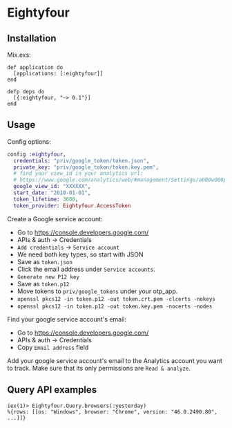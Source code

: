 Eightyfour
==========

## Installation

Mix.exs:

```
def application do 
  [applications: [:eightyfour]]
end

defp deps do
  [{:eightyfour, "~> 0.1"}]
end
```

## Usage

Config options:

```elixir
config :eightyfour,
  credentials: "priv/google_token/token.json",
  private_key: "priv/google_token/token.key.pem",
  # find your view_id in your analytics url:
  # https://www.google.com/analytics/web/#management/Settings/a000w000pVIEW_ID/
  google_view_id: "XXXXXX",
  start_date: "2010-01-01",
  token_lifetime: 3600,
  token_provider: Eightyfour.AccessToken
```

Create a Google service account:

* Go to https://console.developers.google.com/
* APIs & auth -> Credentials
* `Add credentials` -> `Service account`
* We need both key types, so start with JSON
* Save as `token.json`
* Click the email address under `Service accounts`.
* `Generate new P12 key`
* Save as `token.p12`
* Move tokens to `priv/google_tokens` under your otp_app.
* `openssl pkcs12 -in token.p12 -out token.crt.pem -clcerts -nokeys`
* `openssl pkcs12 -in token.p12 -out token.key.pem -nocerts -nodes`

Find your google service account's email:

* Go to https://console.developers.google.com/
* APIs & auth -> Credentials
* Copy `Email address` field

Add your google service account's email to the Analytics account you want to track. Make sure that its only permissions are `Read & analyze`.

## Query API examples

```
iex(1)> Eightyfour.Query.browsers(:yesterday)
%{rows: [[os: "Windows", browser: "Chrome", version: "46.0.2490.80", ...]]}
```
